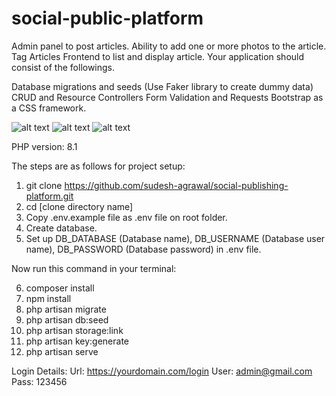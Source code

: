 # social-public-platform
Admin panel to post articles.
Ability to add one or more photos to the article.
Tag Articles
Frontend to list and display article.
Your application should consist of the followings.

Database migrations and seeds (Use Faker library to create dummy data)
CRUD and Resource Controllers
Form Validation and Requests
Bootstrap as a CSS framework.

![alt text](https://github.com/sudesh-agrawal/social-publishing-platform/blob/main/public/screenshot/admin-login.png?raw=true)
![alt text](https://github.com/sudesh-agrawal/social-publishing-platform/blob/main/public/screenshot/article.png?raw=true)
![alt text](https://github.com/sudesh-agrawal/social-publishing-platform/blob/main/public/screenshot/frontend.png?raw=true)


PHP version: 8.1

The steps are as follows for project setup:

1.	git clone https://github.com/sudesh-agrawal/social-publishing-platform.git
2.	cd [clone directory name]
3.	Copy .env.example file as .env file on root folder.
4.	Create database.
5.	Set up DB_DATABASE (Database name), DB_USERNAME (Database user name), DB_PASSWORD (Database password) in .env file.

Now run this command in your terminal:

6.	composer install
7.	npm install
8.	php artisan migrate
9.	php artisan db:seed
10.	php artisan storage:link
11.	php artisan key:generate
12.	php artisan serve

Login Details:
Url: https://yourdomain.com/login
User: admin@gmail.com
Pass: 123456
